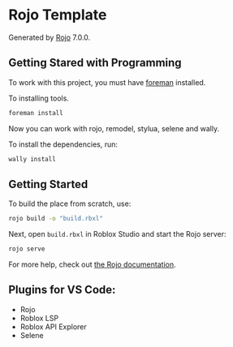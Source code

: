<!-- Insert Badges from Workflows -->

# Rojo Template
Generated by [Rojo](https://github.com/rojo-rbx/rojo) 7.0.0.

## Getting Stared with Programming
To work with this project, you must have [foreman](https://github.com/Roblox/foreman) installed.

To installing tools.
```bash
foreman install
```

Now you can work with rojo, remodel, stylua, selene and wally.

To install the dependencies, run:

```bash
wally install
```

## Getting Started
To build the place from scratch, use:

```bash
rojo build -o "build.rbxl"
```

Next, open `build.rbxl` in Roblox Studio and start the Rojo server:

```bash
rojo serve
```

For more help, check out [the Rojo documentation](https://rojo.space/docs).

## Plugins for VS Code:
- Rojo
- Roblox LSP
- Roblox API Explorer
- Selene


